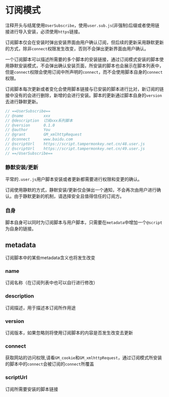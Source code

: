 # 订阅模式

注释开头与结尾使用`UserSubscribe`，使用`user.sub.js`(非强制)后缀或者使用链接进行导入安装，必须使用`https`链接。

订阅脚本仅会在安装时弹出安装界面由用户确认订阅，但后续的更新采用静默更新的方式，除非`connect`权限发生改变，否则不会弹出更新界面由用户确认。

一个订阅脚本可以描述所需要的多个脚本的安装链接，通过订阅模式安装的脚本使用静默安装模式，不会弹出确认安装页面，所安装的脚本也会展示在脚本列表中，但是`connect`权限会使用订阅中所声明的`connect`，而不会使用脚本自身的`connect`权限。

订阅脚本每次更新或者变化会使用脚本链接与已安装的脚本进行比对，新订阅的链接中没有的会进行删除，新增的会进行安装。脚本的更新通过脚本自身的`version`去进行静默更新。



```js
// ==UserSubscribe==
// @name         xxx
// @description  订阅xxx系列脚本
// @version      0.1.0
// @author       You
// @grant        GM_xmlhttpRequest
// @connect      www.baidu.com
// @scriptUrl    https://script.tampermonkey.net.cn/48.user.js
// @scriptUrl    https://script.tampermonkey.net.cn/49.user.js
// ==/UserSubscribe==
```



### 静默安装/更新

平常的`.user.js`用户脚本安装或者更新都需要进行权限和变更的确认。

订阅使用静默的方式，静默安装/更新仅会弹出一个通知，不会再次由用户进行确认。由于静默更新的机制，请选择安全且值得信任的订阅方。



### 自身

脚本自身可以同时为订阅脚本与用户脚本，只需要在`metadata`中增加一个`@script`为自身的链接。



## metadata

订阅脚本中的某些metadata含义也将发生改变

### name

订阅名称（在订阅列表中也可以自行进行修改）

### description

订阅描述，用于描述本订阅所作用途

### version

订阅版本，如果忽略则将使用订阅脚本的内容是否发生改变去更新

### connect

获取网站的访问权限,请看`GM_cookie`和`GM_xmlhttpRequest`，通过订阅模式所安装的脚本中的`connect`会被订阅的`connect`所覆盖

### scriptUrl

订阅所需要安装的脚本链接



